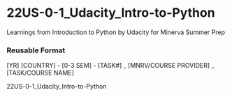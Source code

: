 # 22US-0-1_Udacity_Intro-to-Python
Learnings from Introduction to Python by Udacity for Minerva Summer Prep

### Reusable Format

[YR]  [COUNTRY] - [0-3 SEM] - [TASK#] _ [MNRV/COURSE PROVIDER]  _ [TASK/COURSE NAME]

22US-0-1_Udacity_Intro-to-Python
